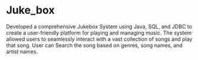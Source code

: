 # Juke_box
Developed a comprehensive Jukebox System using Java, SQL, and JDBC to create a user-friendly platform for playing and managing music. The system allowed users to seamlessly interact with a vast collection of songs and play that song. User can Search the song based on genres, song names, and artist names.

